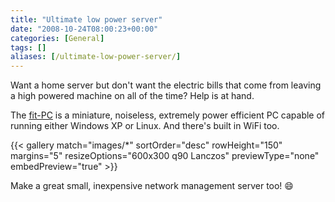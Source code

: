 ```yaml
---
title: "Ultimate low power server"
date: "2008-10-24T08:00:23+00:00"
categories: [General]
tags: []
aliases: [/ultimate-low-power-server/]
---
```


Want a home server but don't want the electric bills that come from leaving a high powered machine on all of the time? Help is at hand.

The <a href="http://www.fit-pc.com/">fit-PC</a> is a miniature, noiseless, extremely power efficient PC capable of running either Windows XP or Linux. And there's built in WiFi too.

{{< gallery match="images/*"
            sortOrder="desc"
            rowHeight="150"
            margins="5"
            resizeOptions="600x300 q90 Lanczos"
            previewType="none"
            embedPreview="true" >}}

Make a great small, inexpensive network management server too! :smile:
